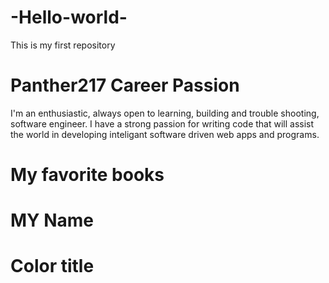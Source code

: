 # -Hello-world-
This is my first repository

# Panther217 Career Passion
I'm an enthusiastic, always open to learning, building and trouble shooting, software engineer.
I have a strong passion for writing code that will assist the world in developing inteligant software driven web apps and programs.

# My favorite books

# MY Name
# Color title
